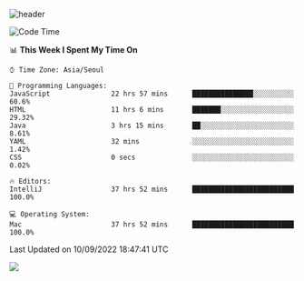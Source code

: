 ![header](https://capsule-render.vercel.app/api?type=Egg&color=timeAuto&height=300&section=header&text=PoPo&fontSize=90&animation=fadeIn)

  <!--START_SECTION:waka-->
![Code Time](http://img.shields.io/badge/Code%20Time-122%20hrs%2052%20mins-blue)

📊 **This Week I Spent My Time On** 

```text
⌚︎ Time Zone: Asia/Seoul

💬 Programming Languages: 
JavaScript               22 hrs 57 mins      ███████████████░░░░░░░░░░   60.6% 
HTML                     11 hrs 6 mins       ███████░░░░░░░░░░░░░░░░░░   29.32% 
Java                     3 hrs 15 mins       ██░░░░░░░░░░░░░░░░░░░░░░░   8.61% 
YAML                     32 mins             ░░░░░░░░░░░░░░░░░░░░░░░░░   1.42% 
CSS                      0 secs              ░░░░░░░░░░░░░░░░░░░░░░░░░   0.02%

🔥 Editors: 
IntelliJ                 37 hrs 52 mins      █████████████████████████   100.0%

💻 Operating System: 
Mac                      37 hrs 52 mins      █████████████████████████   100.0%

```


 Last Updated on 10/09/2022 18:47:41 UTC
<!--END_SECTION:waka-->



<img src="https://capsule-render.vercel.app/api?type=Egg&color=timeAuto&height=300&section=footer&text=PoPo&fontSize=90&animation=fadeIn&reversal=true" />
